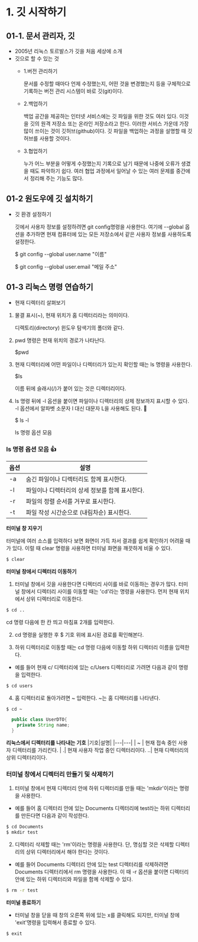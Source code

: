 # 1. 깃 시작하기
## 01-1. 문서 관리자, 깃
- 2005년 리눅스 토르발스가 깃을 처음 세상에 소개
- 깃으로 할 수 있는 것
  - 1.버전 관리하기
    
    문서를 수정할 때마다 언제 수정했는지, 어떤 것을 변경했는지 등을 구체적으로 기록하는 버전 관리 시스템이 바로 깃(git)이다.

  - 2.백업하기

      백업 공간을 제공하는 인터넷 서비스에는 깃 파일을 위한 것도 여러 있다.
      이것을 깃의 원격 저장소 또는 온라인 저장소라고 한다.
      이러한 서비스 가운데 가장 많이 쓰이는 것이 깃허브(github)이다.
      깃 파일을 백업하는 과정을 설명할 때 깃허브를 사용할 것이다.

  - 3.협업하기
      
      누가 어느 부분을 어떻게 수정했는지 기록으로 남기 때문에 나중에 오류가 생겼을 때도 파악하기 쉽다.
      여러 협업 과정에서 일어날 수 있는 여러 문제를 중간에서 정리해 주는 기능도 많다.

## 01-2 원도우에 깃 설치하기
- 깃 환경 설정하기

  깃에서 사용자 정보를 설정하려면 git config명령을 사용한다.
  여기에 --global 옵션을 추가하면 현재 컴퓨터에 있는 모든 저장소에서 같은 사용자 정보를 사용하도록 설정한다.

  $ git config --global user.name "이름"

  $ git config --global user.email "메일 주소"

## 01-3 리눅스 명령 연습하기
- 현재 디렉터리 살펴보기
1. 물결 표시(~), 현재 위치가 홈 디렉터리라는 의미이다.
    
    디렉토리(directory) 윈도우 탐색기의 폴더와 같다.
2. pwd 명령은 현재 위치의 경로가 나타난다.

    $pwd

3. 현재 디렉터리에 어떤 파일이나 디렉터리가 있는지 확인할 때는 ls 명령을 사용한다.

    $ls

    이름 뒤에 슬래시(/)가 붙어 있는 것은 디렉터리이다.

4. ls 명령 뒤에 -l 옵션을 붙이면 파일이나 디렉터리의 상제 정보까지 표시할 수 있다. -l 옵션에서 알파벳 소문자 l 대신 대문자 L을 사용해도 된다. :eyes:

    $ ls -l

    ls 명령 옵션 모음

### ls 명령 옵션 모음 :+1:

  | 옵션 | 설명 |
  |---|---|
  | -a | 숨긴 파일이나 디렉터리도 함께 표시한다. |
  | -l | 파일이나 디렉터리의 상세 정보를 함께 표시한다. |
  | -r | 파일의 정렬 순서를 거꾸로 표시한다. |
  | -t | 파일 작성 시간순으로 (내림차순) 표시한다. |

  **터미널 창 지우기**
    
  터미널에 여러 소스를 입력하다 보면 화면이 가득 차서 결과를 쉽게 확인하기 어려울 때가 있다.
  이럴 때 clear 명령을 사용하면 터미널 화면을 깨끗하게 비울 수 있다.

```bash
$ clear
```

**터미널 창에서 디렉터리 이동하기**
1. 터미널 창에서 깃을 사용한다면 디렉터리 사이를 바로 이동하는 경우가 많다.
터미널 창에서 디렉터리 사이를 이동할 때는 'cd'라는 명령을 사용한다.
먼저 현재 위치에서 상위 디렉터리로 이동한다.
```bash
$ cd ..
```

cd 명령 다음에 한 칸 띄고 마침표 2개를 입력한다.

2. cd 명령을 실행한 후 $ 기호 위에 표시된 경로를 확인해본다.


3. 하위 디렉터리로 이동할 때는 cd 명령 다음에 이동할 하위 디렉터리 이름을 입력한다.
- 예를 들어 현재 c/ 디렉터리에 있는 c/Users 디렉터리로 가려면 다음과 같이 명령을 입력한다.
```bash
$ cd users
```
4. 홈 디렉터리로 돌아가려면 ~ 입력한다. ~는 홈 디렉터리를 나타낸다.
```bash
$ cd ~
```
```java
  public class UserDTO{
    private String name;
  }
```

**리눅스에서 디렉터리를 나타내는 기호**
|기호|설명|
|---|---|
| ~ | 현재 접속 중인 사용자 디렉터리를 가리킨다. |
.| 현재 사용자 작업 중인 디렉터리이다.
..| 현재 디렉터리의 상위 디렉터리이다.
### 터미널 창에서 디렉터리 만들기 및 삭제하기
1. 터미널 창에서 현재 디렉터리 안에 하위 디렉터리를 만들 때는 'mkdir'이라는 명령을 사용한다.
- 예를 들어 홈 디렉터리 안에 있는 Documents 디렉터리에 test라는 하위 디렉터리를 만든다면 다음과 같이 작성한다.
```bash
$ cd Documents
$ mkdir test
```

2. 디렉터리 삭제할 때는 'rm'이라는 명령을 사용한다. 단, 명심할 것은 삭제할 디렉터리의 상위 디렉터리에서 해야 한다는 것이다.
- 예를 들어 Documents 디렉터리 안에 있는 test 디렉터리를 삭제하려면 Documents 디렉터리에서 rm 명령을 사용한다.
이 때 -r 옵션을 붙이면 디렉터리 안에 있는 하위 디렉터리와 파일을 함께 삭제할 수 있다.
```bash
$ rm -r test
```

**터미널 종료하기**
- 터미널 창을 닫을 때 창의 오른쪽 위에 있는 x를 클릭해도 되지만, 터미널 창에 'exit'명령을 입력해서 종료할 수 있다.
```bash
$ exit
```
